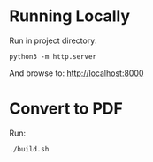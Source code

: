 Running Locally
==============
Run in project directory:

```
python3 -m http.server
```
And browse to: [http://localhost:8000](http://localhost:8000)

Convert to PDF
==============
Run:
```
./build.sh
```